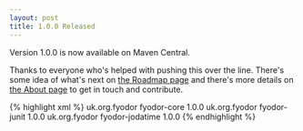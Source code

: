 ```yaml
---
layout: post
title: 1.0.0 Released
---
```


Version 1.0.0 is now available on Maven Central.  

<!--more-->

Thanks to everyone who's helped with pushing this over the line. There's some idea of what's next
 on [the Roadmap page](http://www.fyodor.org.uk/roadmap/) and there's more details
on [the About page](http://www.fyodor.org.uk/about/) to get in touch and contribute.

{% highlight xml %}
<dependency>
    <groupId>uk.org.fyodor</groupId>
    <artifactId>fyodor-core</artifactId>
    <version>1.0.0</version>
</dependency>
<dependency>
    <groupId>uk.org.fyodor</groupId>
    <artifactId>fyodor-junit</artifactId>
    <version>1.0.0</version>
</dependency>
<dependency>
    <groupId>uk.org.fyodor</groupId>
    <artifactId>fyodor-jodatime</artifactId>
    <version>1.0.0</version>
</dependency>
{% endhighlight %}